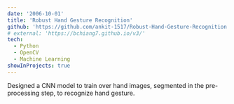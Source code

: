 ```yaml
---
date: '2006-10-01'
title: 'Robust Hand Gesture Recognition'
github: 'https://github.com/ankit-1517/Robust-Hand-Gesture-Recognition'
# external: 'https://bchiang7.github.io/v3/'
tech:
  - Python
  - OpenCV
  - Machine Learning
showInProjects: true
---
```


Designed a CNN model to train over hand images, segmented in the pre-processing step, to recognize hand gesture.